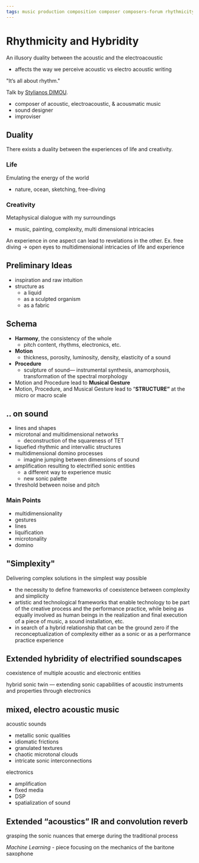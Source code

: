 ```yaml
---
tags: music production composition composer composers-forum rhythmicity hybridity electroacoustic acoustic sound-design
---
```


# Rhythmicity and Hybridity

An illusory duality between the acoustic and the electroacoustic

- affects the way we perceive acoustic vs electro acoustic writing

"It’s all about rhythm."

Talk by [Stylianos DIMOU](https://stylianosdimou.com/).

- composer of acoustic, electroacoustic, & acousmatic music
- sound designer
- improviser

## Duality

There exists a duality between the experiences of life and creativity.

### Life

Emulating the energy of the world

- nature, ocean, sketching, free-diving

### Creativity

Metaphysical dialogue with my surroundings

- music, painting, complexity, multi dimensional intricacies

An experience in one aspect can lead to revelations in the other. Ex. free diving → open eyes to multidimensional intricacies of life and experience

## Preliminary Ideas

- inspiration and raw intuition
- structure as
  - a liquid
  - as a sculpted organism
  - as a fabric

## Schema

- **Harmony**, the consistency of the whole
  - pitch content, rhythms, electronics, etc.
- **Motion**
  - thickness, porosity, luminosity, density, elasticity of a sound
- **Procedure**
  - sculpture of sound— instrumental synthesis, anamorphosis, transformation of the spectral morphology
- Motion and Procedure lead to **Musical Gesture**
- Motion, Procedure, and Musical Gesture lead to “**STRUCTURE”** at the micro or macro scale

## .. on sound

- lines and shapes
- microtonal and multidimensional networks
  - deconstruction of the squareness of TET
- liquefied rhythmic and intervallic structures
- multidimensional domino processes
  - imagine jumping between dimensions of sound
- amplification resulting to electrified sonic entities
  - a different way to experience music
  - new sonic palette
- threshold between noise and pitch

### Main Points

- multidimensionality
- gestures
- lines
- liquification
- microtonality
- domino

## "Simplexity"

Delivering complex solutions in the simplest way possible

- the necessity to define frameworks of coexistence between complexity and simplicity
- artistic and technological frameworks that enable technology to be part of the creative process and the performance practice, while being as equally involved as human beings in the realization and final execution of a piece of music, a sound installation, etc.
- in search of a hybrid relationship that can be the ground zero if the reconceptualization of complexity either as a sonic or as a performance practice experience

## Extended hybridity of electrified soundscapes

coexistence of multiple acoustic and electronic entities

hybrid sonic twin — extending sonic capabilities of acoustic instruments and properties through electronics

## mixed, electro acoustic music

acoustic sounds

- metallic sonic qualities
- idiomatic frictions
- granulated textures
- chaotic microtonal clouds
- intricate sonic interconnections

electronics

- amplification
- fixed media
- DSP
- spatialization of sound

## Extended “acoustics” IR and convolution reverb

grasping the sonic nuances that emerge during the traditional process

_Machine Learning_ - piece focusing on the mechanics of the baritone saxophone
